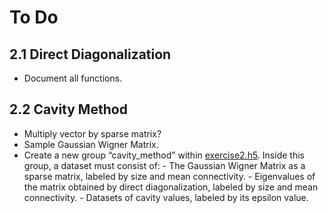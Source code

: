# To Do

## 2.1 Direct Diagonalization
- Document all functions.

## 2.2 Cavity Method

- Multiply vector by sparse matrix?
- Sample Gaussian Wigner Matrix.
- Create a new group “cavity_method” within [exercise2.h5](data/exercise2.h5). Inside this group, a dataset must consist of:
        - The Gaussian Wigner Matrix as a sparse matrix, labeled by size and mean connectivity.
        - Eigenvalues of the matrix obtained by direct diagonalization, labeled by size and mean connectivity.
        - Datasets of cavity values, labeled by its epsilon value.